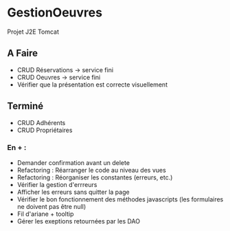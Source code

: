 # GestionOeuvres

Projet J2E Tomcat

## A Faire

* CRUD Réservations -> service fini
* CRUD Oeuvres -> service fini
* Vérifier que la présentation est correcte visuellement

## Terminé 

* CRUD Adhérents
* CRUD Propriétaires

### En + :

* Demander confirmation avant un delete
* Refactoring : Réarranger le code au niveau des vues
* Refactoring : Réorganiser les constantes (erreurs, etc.)
* Vérifier la gestion d'errreurs
* Afficher les erreurs sans quitter la page
* Vérifier le bon fonctionnement des méthodes javascripts (les formulaires ne doivent pas être null)
* Fil d'ariane + tooltip
* Gérer les exeptions retournées par les DAO


